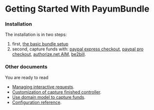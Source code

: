 Getting Started With PayumBundle
================================

### Installation

The installation is in two steps:

1. first, [the basic bundle setup](basic_setup.md)
2. second, capture funds with: [paypal express checkout](capture_funds_with_paypal_express_checkout.md), [paypal pro checkout](capture_funds_with_paypal_pro_checkout.md), [authorize.net AIM](capture_funds_with_authorize_net_aim.md), [be2bill](capture_funds_with_be2bill.md).

### Other documents

You are ready to read 

* [Managing interactive requests](interactive_requests.md).
* [Customization of capture finished controller](customize_capture_finished_controller.md).
* [Use domain model to capture funds](use_domain_model_to_capture_funds.md).
* [Configuration reference](configuration_reference.md).